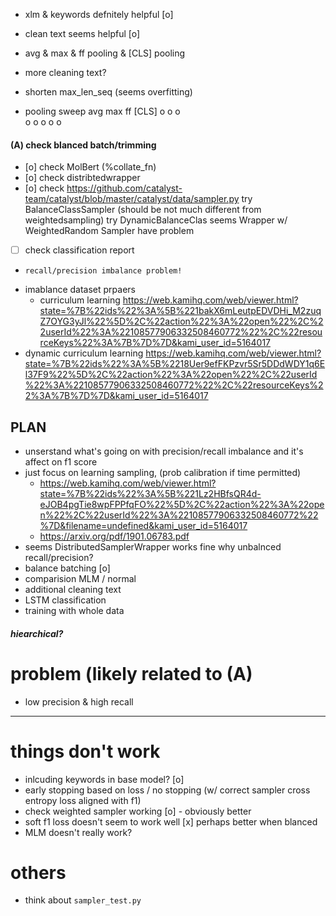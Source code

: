- xlm & keywords defnitely helpful [o]
- clean text seems helpful [o]
- avg & max & ff pooling & [CLS] pooling
- more cleaning text?
- shorten max_len_seq (seems overfitting)

- pooling sweep
avg max ff [CLS]
             o
        o
 o   
 o   o  o
     o  o 

#### (A) check blanced batch/trimming
- [o] check MolBert (%collate_fn)
- [o] check distribtedwrapper 
- [o] check https://github.com/catalyst-team/catalyst/blob/master/catalyst/data/sampler.py
      try BalanceClassSampler (should be not much different from weightedsampling)
      try DynamicBalanceClas
  seems Wrapper w/ WeightedRandom Sampler have problem
- [ ] check classification report
-     recall/precision imbalance problem!
- imablance dataset prpaers
  - curriculum learning
https://web.kamihq.com/web/viewer.html?state=%7B%22ids%22%3A%5B%221bakX6mLeutpEDVDHi_M2zuqZ7OYG3yJl%22%5D%2C%22action%22%3A%22open%22%2C%22userId%22%3A%22108577906332508460772%22%2C%22resourceKeys%22%3A%7B%7D%7D&kami_user_id=5164017
- dynamic curriculum learning
https://web.kamihq.com/web/viewer.html?state=%7B%22ids%22%3A%5B%2218Uer9efFKPzvr5Sr5DDdWDY1q6El37F9%22%5D%2C%22action%22%3A%22open%22%2C%22userId%22%3A%22108577906332508460772%22%2C%22resourceKeys%22%3A%7B%7D%7D&kami_user_id=5164017

## PLAN
- unserstand what's going on with precision/recall imbalance and it's affect on f1 score
- just focus on learning sampling, (prob calibration if time permitted)
  - https://web.kamihq.com/web/viewer.html?state=%7B%22ids%22%3A%5B%221Lz2HBfsQR4d-eJOB4pgTie8wpFPPfqFO%22%5D%2C%22action%22%3A%22open%22%2C%22userId%22%3A%22108577906332508460772%22%7D&filename=undefined&kami_user_id=5164017
  - https://arxiv.org/pdf/1901.06783.pdf
- seems DistributedSamplerWrapper works fine why unbalnced recall/precision?
- balance batching [o]
- comparision MLM / normal
- additional cleaning text
- LSTM classification
- training with whole data

##### hiearchical?

# problem (likely related to (A)
- low precision & high recall
--------------------------------------------------------
# things don't work
- inlcuding keywords in base model? [o]
- early stopping based on loss / no stopping (w/ correct sampler cross entropy loss aligned with f1)
- check weighted sampler working [o] - obviously better
- soft f1 loss doesn't seem to work well [x]
  perhaps better when blanced
- MLM doesn't really work?

# others
- think about `sampler_test.py`
